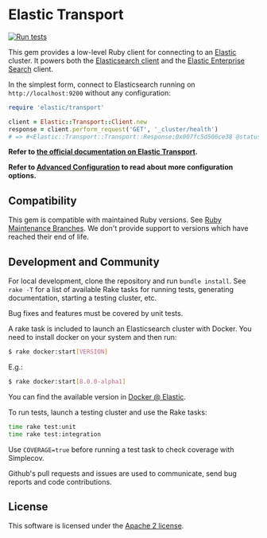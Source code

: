 # Elastic Transport
[![Run tests](https://github.com/elastic/elastic-transport-ruby/actions/workflows/tests.yml/badge.svg?branch=main)](https://github.com/elastic/elastic-transport-ruby/actions/workflows/tests.yml)

This gem provides a low-level Ruby client for connecting to an [Elastic](http://elastic.co) cluster. It powers both the [Elasticsearch client](https://github.com/elasticsearch/elasticsearch-ruby/) and the [Elastic Enterprise Search](https://github.com/elastic/enterprise-search-ruby/) client.

In the simplest form, connect to Elasticsearch running on `http://localhost:9200` without any configuration:

```ruby
require 'elastic/transport'

client = Elastic::Transport::Client.new
response = client.perform_request('GET', '_cluster/health')
# => #<Elastic::Transport::Transport::Response:0x007fc5d506ce38 @status=200, @body={ ... } >
```

**Refer to [the official documentation on Elastic Transport](https://www.elastic.co/guide/en/elasticsearch/client/ruby-api/current/transport.html).**

**Refer to [Advanced Configuration](https://www.elastic.co/guide/en/elasticsearch/client/ruby-api/current/advanced-config.html) to read about more configuration options.**

## Compatibility

This gem is compatible with maintained Ruby versions. See [Ruby Maintenance Branches](https://www.ruby-lang.org/en/downloads/branches/). We don't provide support to versions which have reached their end of life.

## Development and Community

For local development, clone the repository and run `bundle install`. See `rake -T` for a list of available Rake tasks for running tests, generating documentation, starting a testing cluster, etc.

Bug fixes and features must be covered by unit tests.

A rake task is included to launch an Elasticsearch cluster with Docker. You need to install docker on your system and then run:
```bash
$ rake docker:start[VERSION]
```

E.g.:
```bash
$ rake docker:start[8.0.0-alpha1]
```

You can find the available version in [Docker @ Elastic](https://www.docker.elastic.co/r/elasticsearch).

To run tests, launch a testing cluster and use the Rake tasks:

```bash
time rake test:unit
time rake test:integration
```

Use `COVERAGE=true` before running a test task to check coverage with Simplecov.

Github's pull requests and issues are used to communicate, send bug reports and code contributions.

## License

This software is licensed under the [Apache 2 license](./LICENSE).
